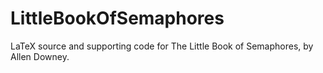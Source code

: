 # LittleBookOfSemaphores
LaTeX source and supporting code for The Little Book of Semaphores, by Allen Downey.
